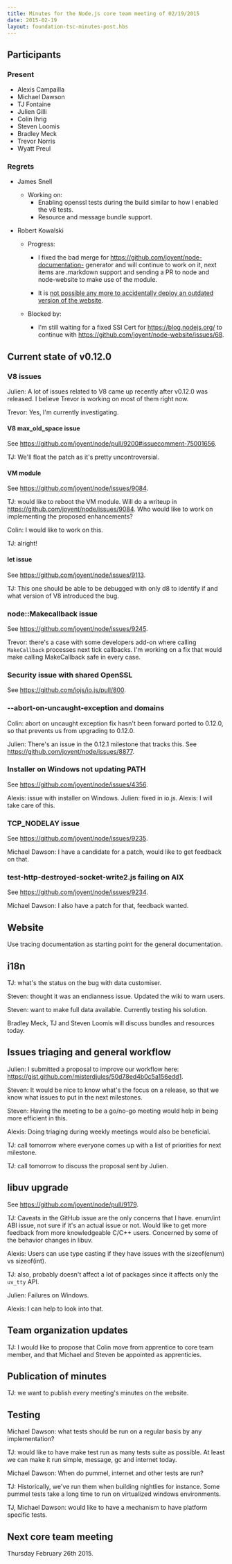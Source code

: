 ```yaml
---
title: Minutes for the Node.js core team meeting of 02/19/2015
date: 2015-02-19
layout: foundation-tsc-minutes-post.hbs
---
```


## Participants

### Present

* Alexis Campailla
* Michael Dawson
* TJ Fontaine
* Julien Gilli
* Colin Ihrig
* Steven Loomis
* Bradley Meck
* Trevor Norris
* Wyatt Preul

### Regrets
* James Snell
  * Working on:
    * Enabling openssl tests during the build similar to how I enabled the v8 tests.
    * Resource and message bundle support.

* Robert Kowalski
  * Progress:
    * I fixed the bad merge for https://github.com/joyent/node-documentation-
     generator and will continue to work on it, next items are .markdown
     support and sending a PR to node and node-website to make use of the
     module.

    * It is [not possible any more to accidentally deploy an outdated version of
     the website](https://github.com/joyent/node-website/commit/dc1ab6f2037a9005d7fc44e73001bf9067e25d5b).

  * Blocked by:
    * I'm still waiting for a fixed SSl Cert for https://blog.nodejs.org/ to
    continue with https://github.com/joyent/node-website/issues/68.

## Current state of v0.12.0

### V8 issues

Julien: A lot of issues related to V8 came up recently after v0.12.0 was
released. I believe Trevor is working on most of them right now.

Trevor: Yes, I'm currently investigating.

#### V8 max_old_space issue

See https://github.com/joyent/node/pull/9200#issuecomment-75001656.

TJ: We'll float the patch as it's pretty uncontroversial.

#### VM module

See https://github.com/joyent/node/issues/9084.

TJ: would like to reboot the VM module. Will do a writeup in
https://github.com/joyent/node/issues/9084. Who would like to work on
implementing the proposed enhancements?

Colin: I would like to work on this.

TJ: alright!

#### let issue

See https://github.com/joyent/node/issues/9113.

TJ: This one should be able to be debugged with only d8 to identify if and
what version of V8 introduced the bug.

### node::Makecallback issue

See https://github.com/joyent/node/issues/9245.

Trevor: there's a case with some developers add-on where calling
`MakeCallback` processes next tick callbacks. I'm working on a fix that would
make calling MakeCallback safe in every case.

### Security issue with shared OpenSSL

See https://github.com/iojs/io.js/pull/800.

### --abort-on-uncaught-exception and domains

Colin: abort on uncaught exception fix hasn't been forward ported to 0.12.0,
so that prevents us from upgrading to 0.12.0.

Julien: There's an issue in the 0.12.1 milestone that tracks this. See
https://github.com/joyent/node/issues/8877.

### Installer on Windows not updating PATH

See https://github.com/joyent/node/issues/4356.

Alexis: issue with installer on Windows. Julien: fixed in io.js. Alexis: I
will take care of this.

### TCP_NODELAY issue

See https://github.com/joyent/node/issues/9235.

Michael Dawson: I have a candidate for a patch, would like to get feedback on that.

### test-http-destroyed-socket-write2.js failing on AIX

See https://github.com/joyent/node/issues/9234.

Michael Dawson: I also have a patch for that, feedback wanted.

## Website

Use tracing documentation as starting point for the general documentation.

## i18n

TJ: what's the status on the bug with data customiser.

Steven: thought it was an endianness issue. Updated the wiki to warn users.

Steven: want to make full data available. Currently testing his solution.

Bradley Meck, TJ and Steven Loomis will discuss bundles and resources today.

## Issues triaging and general workflow

Julien: I submitted a proposal to improve our workflow here:
https://gist.github.com/misterdjules/50d78ed4b0c5a156edd1.

Steven: It would be nice to know what's the focus on a release, so that we
know what issues to put in the next milestones.

Steven: Having the meeting to be a go/no-go meeting would help in being more
efficient in this.

Alexis: Doing triaging during weekly meetings would also be beneficial.

TJ: call tomorrow where everyone comes up with a list of priorities for next
milestone.

TJ: call tomorrow to discuss the proposal sent by Julien.

## libuv upgrade

See https://github.com/joyent/node/pull/9179.

TJ: Caveats in the GitHub issue are the only concerns that I have. enum/int
ABI issue, not sure if it's an actual issue or not. Would like to get more
feedback from more knowledgeable C/C++ users. Concerned by some of the
behavior changes in libuv.

Alexis: Users can use type casting if they have issues with the sizeof(enum)
vs sizeof(int).

TJ: also, probably doesn't affect a lot of packages since it affects only the
`uv_tty` API.

Julien: Failures on Windows.

Alexis: I can help to look into that.

## Team organization updates

TJ: I would like to propose that Colin move from apprentice to core team
member, and that Michael and Steven be appointed as apprenticies.

## Publication of minutes

TJ: we want to publish every meeting's minutes on the website.

## Testing

Michael Dawson: what tests should be run on a regular basis by any
implementation?

TJ: would like to have make test run as many tests suite as possible. At least
we can make it run simple, message, gc and internet today.

Michael Dawson: When do pummel, internet and other tests are run?

TJ: Historically, we've run them when building nightlies for instance. Some
pummel tests take a long time to run on virtualized windows environments.

TJ, Michael Dawson: would like to have a mechanism to have platform specific
tests.

## Next core team meeting

Thursday February 26th 2015.

